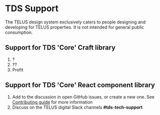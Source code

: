 # TDS Support

The TELUS design system exclusively caters to people designing and developing for TELUS properties. It is not intended for general public consumption.

<!-- TODO: add links to our support forums/channels -->

## Support for TDS 'Core' Craft library

<!-- TODO: fill this section -->
1. ?
2. ??
3. Profit

## Support for TDS 'Core' React component library

1. Add to the discussion in open GitHub issues, or create a new one. See [Contributing guide](CONTRIBUTING.md) for more information
2. Discuss on the TELUS digital Slack channels **#tds-tech-support**
